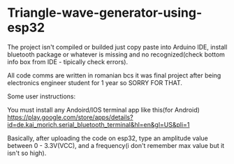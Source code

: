 # Triangle-wave-generator-using-esp32

The project isn't compiled or builded just copy paste into Arduino IDE, install bluetooth package or whatever is missing and no recognized(check bottom info box from IDE - tipically check errors).

All code comms are written in romanian bcs it was final project after being electronics engineer student for 1 year so SORRY FOR THAT.

Some user instructions:

You must install any Andoird/IOS terminal app like this(for Android) https://play.google.com/store/apps/details?id=de.kai_morich.serial_bluetooth_terminal&hl=en&gl=US&pli=1

Basically, after uploading the code on esp32, type an amplitude value between 0 - 3.3V(VCC), and a frequency(i don't remember max value but it isn't so high).
